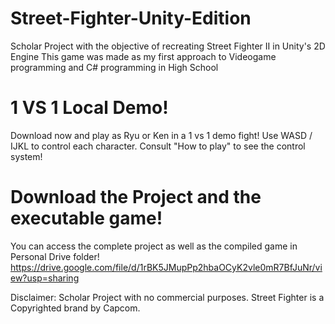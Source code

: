 # Street-Fighter-Unity-Edition
Scholar Project with the objective of recreating Street Fighter II in Unity's 2D Engine
This game was made as my first approach to Videogame programming and C# programming in High School

# 1 VS 1 Local Demo!
Download now and play as Ryu or Ken in a 1 vs 1 demo fight! Use WASD / IJKL to control each character.
Consult "How to play" to see the control system! 

# Download the Project and the executable game! 

You can access the complete project as well as the compiled game in Personal Drive folder! 
https://drive.google.com/file/d/1rBK5JMupPp2hbaOCyK2vle0mR7BfJuNr/view?usp=sharing

Disclaimer: Scholar Project with no commercial purposes.  Street Fighter is a Copyrighted brand by Capcom.
